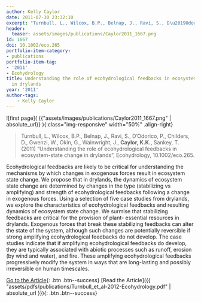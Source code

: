```yaml
---
author: Kelly Caylor
date: 2011-07-30 23:32:10
excerpt: "Turnbull, L., Wilcox, B.P., Belnap, J., Ravi, S., D\u2019Odorico, P., Childers, D., Gwenzi, W., Okin, G., Wainwright, J., Caylor, K.K., Sankey, T. (2011) \u201CUnderstanding the role of ecohydrological feedbacks in ecosystem-state change in drylands\u201D, Ecohydrology, doi:10.1002/ eco.265."
header:
  teaser: assets/images/publications/Caylor2011_1667.png
id: 1667
doi: 10.1002/eco.265
portfolio-item-category:
- publications
portfolio-item-tag:
- '2011'
- Ecohydrology
title: Understanding the role of ecohydrological feedbacks in ecosystem-state change
  in drylands
year: '2011'
author-tags:
    - Kelly Caylor
---
```


![first page]( {{"assets/images/publications/Caylor2011_1667.png" | absolute_url}} ){:class="img-responsive" width="50%" .align-right}

> Turnbull, L., Wilcox, B.P., Belnap, J., Ravi, S., D’Odorico, P., Childers, D., Gwenzi, W., Okin, G., Wainwright, J., **Caylor, K.K.**, Sankey, T. (2011) “Understanding the role of ecohydrological feedbacks in ecosystem-state change in drylands”, Ecohydrology, 10.1002/eco.265.


Ecohydrological feedbacks are likely to be critical for understanding the mechanisms by which changes in exogenous forces result in ecosystem state change. We propose that in drylands, the dynamics of ecosystem state change are determined by changes in the type (stabilizing vs amplifying) and strength of ecohydrological feedbacks following a change in exogenous forces. Using a selection of five case studies from drylands, we explore the characteristics of ecohydrological feedbacks and resulting dynamics of ecosystem state change. We surmise that stabilizing feedbacks are critical for the provision of plant- essential resources in drylands. Exogenous forces that break these stabilizing feedbacks can alter the state of the system, although such changes are potentially reversible if strong amplifying ecohydrological feedbacks do not develop. The case studies indicate that if amplifying ecohydrological feedbacks do develop, they are typically associated with abiotic processes such as runoff, erosion (by wind and water), and fire. These amplifying ecohydrological feedbacks progressively modify the system in ways that are long-lasting and possibly irreversible on human timescales.


[Go to the Article](http://dx.doi.org/10.1002/eco.265){: .btn .btn--success} [Read the Article]({{ "assets/pdfs/publications/Turnbull_et_al-2012-Ecohydrology.pdf" | absolute_url }}){: .btn .btn--success}